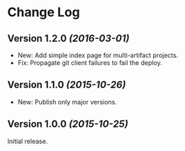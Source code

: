 Change Log
==========

Version 1.2.0 *(2016-03-01)*
----------------------------

 * New: Add simple index page for multi-artifact projects.
 * Fix: Propagate git client failures to fail the deploy.


Version 1.1.0 *(2015-10-26)*
----------------------------

 * New: Publish only major versions.


Version 1.0.0 *(2015-10-25)*
----------------------------

Initial release.
